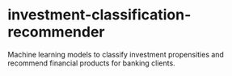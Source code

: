 # investment-classification-recommender
Machine learning models to classify investment propensities and recommend financial products for banking clients.
